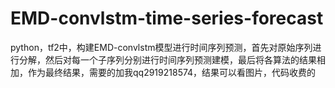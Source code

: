 # EMD-convlstm-time-series-forecast
python，tf2中，构建EMD-convlstm模型进行时间序列预测，首先对原始序列进行分解，然后对每一个子序列分别进行时间序列预测建模，最后将各算法的结果相加，作为最终结果，需要的加我qq2919218574，结果可以看图片，代码收费的
